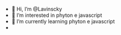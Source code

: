 - 👋 Hi, I’m @Lavinscky
- 👀 I’m interested in phyton e javascript
- 🌱 I’m currently learning phyton e javascript
-


<!---
Lavinscky/Lavinscky is a ✨ special ✨ repository because its `README.md` (this file) appears on your GitHub profile.
You can click the Preview link to take a look at your changes.
--->
